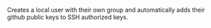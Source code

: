 Creates a local user with their own group and automatically adds their github public keys to SSH authorized keys.